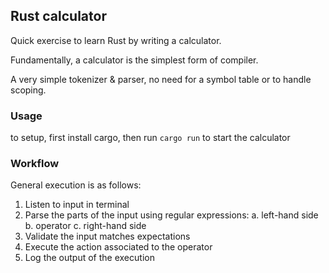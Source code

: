 ## Rust calculator

Quick exercise to learn Rust by writing a calculator.

Fundamentally, a calculator is the simplest form of compiler.

A very simple tokenizer & parser, no need for a symbol table or to handle scoping.

### Usage

to setup, first install cargo, then run `cargo run` to start the calculator

### Workflow

General execution is as follows:

1. Listen to input in terminal
2. Parse the parts of the input using regular expressions:
    a. left-hand side
    b. operator
    c. right-hand side
3. Validate the input matches expectations
4. Execute the action associated to the operator
5. Log the output of the execution
